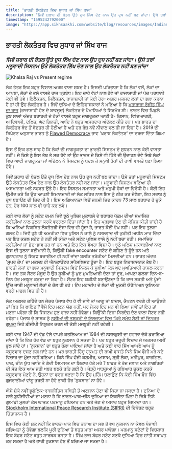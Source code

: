 ```yaml
---
title: "ਭਾਰਤੀ ਲੋਕਤੰਤਰ ਵਿਚ ਸੁਧਾਰ ਜਾਂ ਸਿੱਖ ਰਾਜ"
description: "ਜਿਵੇਂ ਸ਼ਰਾਬ ਦੀ ਬੋਤਲ ਉਤੇ ਦੁਧ ਲਿੱਖ ਦੇਣ ਨਾਲ ਉਹ ਦੁਧ ਨਹੀਂ ਬਣ ਜਾਂਦਾ। ਉਸੇ ਤਰਾਂ ਮਨੂਵਾਦੀ ਸਿਸਟਮ ਉਤੇ ਲੋਕਤੰਤਰ ਲਿੱਖ ਦੇਣ ਨਾਲ ਉਹ ਲੋਕਤੰਤਰ ਨਹੀਂ ਬਣ ਜਾਂਦਾ"
timestamp: "1595242792000"
image: "https://app.sikhsaakhi.com/website/blog/resources/images/IndianDemovsSikhRaj.png"
---
```


## ਭਾਰਤੀ ਲੋਕਤੰਤਰ ਵਿਚ ਸੁਧਾਰ ਜਾਂ ਸਿੱਖ ਰਾਜ

### _ਜਿਵੇਂ ਸ਼ਰਾਬ ਦੀ ਬੋਤਲ ਉਤੇ ਦੁਧ ਲਿੱਖ ਦੇਣ ਨਾਲ ਉਹ ਦੁਧ ਨਹੀਂ ਬਣ ਜਾਂਦਾ। ਉਸੇ ਤਰਾਂ ਮਨੂਵਾਦੀ ਸਿਸਟਮ ਉਤੇ ਲੋਕਤੰਤਰ ਲਿੱਖ ਦੇਣ ਨਾਲ ਉਹ ਲੋਕਤੰਤਰ ਨਹੀਂ ਬਣ ਜਾਂਦਾ_

![Khalsa Raj vs Present regime](https://app.sikhsaakhi.com/website/blog/resources/images/IndianDemovsSikhRaj.png)

ਲੋਕ ਤੰਤਰ ਇਕ ਬਹੁਤ ਵਿਸ਼ਾਲ ਅਰਥ ਵਾਲਾ ਸ਼ਬਦ ਹੈ। ਇਸਦੀ ਪਰਿਭਾਸ਼ਾ ਹੈ ਕਿ ਲੋਕਾਂ ਵਲੋਂ, ਲੋਕਾਂ ਦਾ ਆਪਣਾ, ਲੋਕਾਂ ਦੇ ਭਲੇ ਵਾਸਤੇ ਰਾਜ ਪ੍ਰਬੰਧ। ਇਹ ਚਾਹੇ ਵੋਟਾਂ ਨਾਲ ਹੋਵੇ ਜਾਂ ਰਾਜਾਸ਼ਾਹੀ ਜਾਂ ਪੰਚ ਪਰਧਾਨੀ ਕੋਈ ਵੀ ਹੋਵੇ। ਇਲੈਕਸ਼ਨ, ਸਿਲੈਕਸ਼ਨ, ਰਾਜਾਸ਼ਾਹੀ ਜਾਂ ਕੋਈ ਹੋਰ- ਅਗਰ ਮਕਸਦ ਲੋਕਾਂ ਦਾ ਭਲਾ ਕਰਨਾ ਹੈ ਤਾਂ ਹੀ ਉਹ ਲੋਕਤੰਤਰ ਹੈ। ਜਿਵੇਂ ਦੁਨਿਆ ਦੇ ਇਤਿਹਾਸਕਾਰਾਂ ਨੇ ਮਣਿਆ ਹੈ ਕਿ [ਮਹਾਰਾਜਾ ਰੰਜੀਤ ਸਿੰਘ ਦਾ ਰਾਜ](https://www.thetimes.co.uk/article/sikh-warrior-maharaja-ranjit-singh-voted-the-greatest-leader-of-all-time-2v8b9f86c) (ਰਾਜਾਸ਼ਾਹੀ ਹੋਣ ਦੇ ਬਾਵਜੂਦ) ਲੋਕਤੰਤਰ ਦੇ ਪੈਮਾਨਿਆਂ ਤੇ ਸਿਰਮੋਰ ਸੀ।
ਭਾਰਤ ਵਿਚ ਪਿਛਲੇ ਕੁਝ ਸਾਲਾਂ ਅੰਦਰ ਬਰਾਬਰੀ ਦੇ ਹੱਕਾਂ ਵਾਸਤੇ ਬਹੁਤ ਜਾਗਰੂਕਤਾ ਆਈ ਹੈ- ਕਿਸਾਨ, ਵਿਦਿਆਰਥੀ, ਆਦਿਵਾਸੀ, ਦਲਿਤ, ਘੱਟ ਗਿਨਤੀ, ਆਦਿ ਨੇ ਬਹੁਤ ਅਸਰਦਾਰ ਅੰਦੋਲਣ ਕੀਤੇ ਹਨ। ਪਰ ਭਾਰਤ ਦਾ ਲੋਕਤੰਤਰ ਬੱਦ ਤੋਂ ਬੱਦਤਰ ਹੀ ਹੋਈਆ ਹੈ ਅਤੇ ਹਰ ਰੋਜ਼ ਨਵੇਂ ਨੀਵਾਣ ਵਲ ਹੀ ਜਾ ਰਿਹਾ ਹੈ। 2019 ਦੀ ਰਿਪੋਰਟ ਅਨੁਸਾਰ ਭਾਰਤ ਨੂੰ [Flawed Democracy](https://scroll.in/latest/950716/india-slips-10-spots-to-51st-rank-in-annual-democracy-index-due-to-erosion-of-civil-liberties) ਭਾਵ 'ਖਰਾਬ ਲੋਕਤੰਤਰ' ਦਾ ਦਰਜਾ ਦਿੱਤਾ ਗਿਆ ਹੈ।

ਇਸ ਤੋਂ ਇਕ ਗਲ ਸਾਫ ਹੈ ਕਿ ਲੋਕਾਂ ਦੀ ਜਾਗਰੂਕਤਾ ਦਾ ਭਾਰਤੀ ਸਿਸਟਮ ਦੇ ਸੁਧਰਨ ਨਾਲ ਕੋਈ ਵਾਸਤਾ ਨਹੀਂ। ਜੇ ਕਿਸੇ ਨੂੰ ਇਸ ਤੱਥ ਤੇ ਸ਼ਕ ਹੋਵੇ ਤਾਂ ਉਹ ਭਾਰਤ ਦੇ ਕਿਸੇ ਵੀ ਖਿੱਤੇ ਦੀ ਉਦਾਹਣ ਦੇਵੇ ਜਿਥੇ ਲੋਕਾਂ ਵਿਚ ਆਈ ਜਾਗਰੂਕਤਾ ਜਾਂ ਅੰਦੋਲਨ ਨੇ ਸਿਸਟਮ ਨੂੰ ਬਦਲ ਕੇ ਮਨੁਖੀ ਹੱਕਾਂ ਦੀ ਰਾਖੀ ਵਾਸਤੇ ਬਣਾ ਲਿਆ ਹੋਵੇ।

ਜਿਵੇਂ ਸ਼ਰਾਬ ਦੀ ਬੋਤਲ ਉਤੇ ਦੁਧ ਲਿੱਖ ਦੇਣ ਨਾਲ ਉਹ ਦੁਧ ਨਹੀਂ ਬਣ ਜਾਂਦਾ। ਉਸੇ ਤਰਾਂ ਮਨੂਵਾਦੀ ਸਿਸਟਮ ਉਤੇ ਲੋਕਤੰਤਰ ਲਿੱਖ ਦੇਣ ਨਾਲ ਉਹ ਲੋਕਤੰਤਰ ਨਹੀਂ ਬਣ ਜਾਂਦਾ। ਮਨੂਵਾਦੀ ਸਿਸਟਮ ਬਣਿਆ ਹੀ ਅਸਮਾਨਤਾ ਅਤੇ ਨਫਰਤ ਉਤੇ ਹੈ। ਇਹ ਸਿਸਟਮ ਸਮਾਨਤਾ ਅਤੇ ਮਨੁਖੀ ਹੱਕਾਂ ਦਾ ਵਿਰੋਧੀ ਹੈ। ਕੋਈ ਇਹ ਉਮੀਦ ਕਰੇ ਕਿ ਉਹ ਆਪਣੀ ਇਮਾਨਦਾਰੀ ਜਾਂ ਲੋਕ ਲਹਿਰ ਨਾਲ ਇਸ ਨੂੰ ਠੀਕ ਕਰ ਦੇਵੇਗਾ, ਇਹ ਸ਼ਰਾਬ ਨੂੰ ਦੁਧ ਬਣਾਉਣ ਦੀ ਜ਼ਿਦ ਹੀ ਹੈ। ਇਸ ਅਗਿਆਨਤਾ ਵਿਚੋਂ ਜਨਮੀ ਜ਼ਿਦ ਕਾਰਨ 73 ਸਾਲ ਬਰਬਾਦ ਹੋ ਚੁਕੇ ਹਨ, ਹੋਰ 100 ਸਾਲ ਵੀ ਚਾਹੇ ਕਰ ਲਵੋ।

ਕਈ ਵਾਰ ਲੋਕਾਂ ਨੂੰ ਸਟੇਟ ਦਮਨ ਜਿਵੇਂ ਝੂਠੇ ਪੁਲਿਸ ਮੁਕਾਬਲੇ ਦੇ ਬਰਾਬਰ ਪੱਛਮ ਦੀਆਂ ਸਮਾਜਿਕ ਕੁਰੀਤੀਆਂ ਨਾਲ ਤੁਲਨਾ ਕਰਕੇ ਵਰਗਲਾ ਦਿੱਤਾ ਜਾਂਦਾ ਹੈ। ਇਹ ਪ੍ਰਭਾਵ ਦੇਣ ਦੀ ਕੋਸ਼ਿਸ਼ ਕੀਤੀ ਜਾਂਦੀ ਹੈ ਕਿ ਅਨਿਆਂ ਵਿਕਸਿਤ ਲੋਕਤੰਤਰੀ ਦੇਸ਼ਾ ਵਿਚ ਵੀ ਹੂੰਦਾ ਹੈ, ਭਾਰਤ ਕੋਈ ਵੱਖ ਨਹੀਂ। ਪਰ ਇਹ ਤੁਲਨਾ ਗਲਤ ਹੈ। ਜਿਵੇਂ ਹੁਣੇ ਹੀ ਅਮਰੀਕਾ ਵਿਚ ਪੁਲਿਸ ਨੇ ਕਾਲੇ ਨੂੰ ਨਸਲਵਾਦ ਦੀ ਕੁਰੀਤੀ ਅਧੀਨ ਮਾਰ ਦਿੱਤਾ ਪਰ ਇਹ ਕਤਲ ਸਟੇਟ ਨੇ ਨਹੀਂ ਸੀ ਕੀਤਾ ਅਤੇ ਸਟੇਟ ਪੁਲਿਸ ਵਾਲੇ ਨੂੰ ਨਹੀਂ ਬਚਾ ਰਹੀ। ਸਮਾਜਿਕ ਕੁਰੀਤੀਆਂ ਜਾਂ ਭੇਦ-ਭਾਵ ਹਰ ਥਾਂ ਹਨ ਅਤੇ ਇਹ ਇਕ ਵੱਖਰਾ ਵਿਸ਼ਾ ਹੈ। ਝੂਠੇ ਪੁਲਿਸ ਮੁਕਾਬਲੀਆਂ ਨਾਲ ਇਸ ਦੀ ਤੁਲਨਾ ਬਈਮਾਨੀ ਹੈ, ਕਿਉਂਕੀ fake encounter ਸਟੇਟ ਦੇ ਕਹਿਣ ਤੇ ਹੂੰਦੇ ਹਨ ਅਤੇ ਗੁਨਾਹਗਾਰ ਨੂੰ ਸਿਰਫ ਬਚਾਈਆ ਹੀ ਨਹੀਂ ਜਾਂਦਾ ਬਲਕਿ ਤਰੱਕੀਆਂ ਮਿਲਦੀਆਂ ਹਨ। ਭਾਰਤ ਅੰਦਰ 'ਸੁਪਰ ਕੌਪ' ਦਾ ਮਤਲਬ ਹੀ ਐਨਕਾਉਂਟਰ ਸਪੈਸ਼ਲਿਸਟ ਹੂੰਦਾ ਹੈ। ਇਹ ਬਹੁਤ ਨਿਰਾਸ਼ਾਜਨਕ ਤੱਥ ਹੈ। ​
​
​ਭਾਰਤੀ ਲੋਕਾਂ ਦਾ ਭਲਾ ਮਨੂਵਾਦੀ ਸਿਸਟਮ ਵਿਚੋਂ ਨਿਕਲ ਕੇ ਸੂਬੀਆਂ ਕੋਲ ਖੁਦ ਮੁਖਤਿਆਰੀ ਹਾਸਲ ਕਰਨਾ ਹੈ। ਜਦ ਤਕ ਸੈਂਟਰ ਮੋਜੂਦ ਹੈ ਉਹ ਸੂਬੀਆਂ ਨੂੰ ਖੁਦ ਮੁਖਤਿਆਰੀ ਦੇਣਾ ਤਾਂ ਦੂਰ, ਆਪਣਾ ਗਲਬਾ ਦਿਨ-ਬ-ਦਿਨ ਹੋਰ ਮਜ਼ਬੂਤ ਕਰਦਾ ਜਾ ਰਿਹਾ ਹੈ। ਸੈਂਟਰ ਇਹ ਯਕੀਨੀ ਬਣਾਉਣਦਾ ਹੈ ਕਿ ਰਾਜ ਸ਼ਕਤੀ ਅਤੇ ਪੂੰਜੀ ਉੱਚ ਜਾਤੀ ਮਨੂਵਾਦੀ ਲੋਕਾਂ ਦੇ ਕੋਲ ਹੀ ਰਹੇ। ਉਪ ਮਹਾਦੀਪ ਦੇ ਲੋਕਾਂ ਦੀ ਮੁਕਤੀ ਯੋਰੋਪਿਅਨ ਯੂਨਿਅਨ ਵਰਗੇ ਮਾਡਲ ਵਿਚ ਹੀ ਹੈ।

ਲੋਕ ਅਕਸਰ ਕਹਿੰਦੇ ਹਨ ਜੇਕਰ ਪੰਜਾਬ ਵੱਖ ਹੋ ਵੀ ਜਾਵੇ ਤਾਂ ਆਗੂ ਤਾਂ ਬਾਦਲ, ਕੈਪਟਨ ਵਰਗੇ ਹੀ ਆਉਣਗੇ ਤਾਂ ਫਿਰ ਕਿ ਫਾਇਦਾ? ਵੈਸੇ ਇਹ ਮਣਨ ਯੋਗ ਨਹੀਂ, ਪਰ ਜੇਕਰ ਇਹ ਮਨ ਵੀ ਲਿਆ ਜਾਵੇਂ ਤਾਂ ਇਹ ਤਾਂ ਮਣਨਾ ਪਵੇਗਾ ਹੀ ਕਿ ਸਿਸਟਮ ਹੁਣ ਵਾਲਾ ਨਹੀਂ ਹੋਵੇਗਾ। ਕਿਉੱਕੀ ਦਿਸ਼ਾ ਨਿਰਦੇਸ਼ ਦੇਣ ਵਾਲਾ ਸੈਂਟਰ ਨਹੀਂ ਰਹੇਗਾ। ਪੰਜਾਬ ਦੇ ਸ਼ਾਸਕ ਨੂੰ [ਨਸ਼ੀਆਂ ਦੀ ਤਸਕਰੀ ਦੇ ਇਲਜ਼ਾਮਾ ਵਿਚ ਘਿਰੇ ਸੁਮੇਧ ਸੈਣੀ ਜਾਂ ਦਿਨਕਰ ਗੁਪਤਾ](https://www.hindustantimes.com/punjab/drugs-cops-dgp-chattopadhyaya-has-to-give-final-report-to-hc-by-may-9/story-4P3WncJuEwC0JU9loHdq0J.html) ਜਿਹੇ ਡੀਜੀਪੀ ਨਿਯੁਕਤ ਕਰਨ ਦੀ ਕੋਈ ਮਜਬੂਰੀ ਨਹੀਂ ਰਹੇਗੀ।

ਕਈ ਵਾਰ 1947 ਦੀ ਵੰਡ ਵੇਲੇ ਵਾਪਰੇ ਕਤਲਿਆਮ ਜਾਂ 1984 ਦੀ ਨਸਲਕੁਸ਼ੀ ਦਾ ਹਵਾਲਾ ਦੇਕੇ ਡਰਾਇਆ ਜਾਂਦਾ ਹੈ ਕਿ ਇਕ ਹੋਰ ਵੰਡ ਦਾ ਬਹੁਤ ਨੁਕਸਾਨ ਹੋ ਸਕਦਾ ਹੈ। ਪਰ ਬਹੁਤ ਜ਼ਰੂਰੀ ਵਿਚਾਰ ਜੋ ਅਕਸਰ ਅਸੀਂ ਭੁਲ ਜਾਂਦੇ ਹਾਂ। 'ਨੁਕਸਾਨ' ਦਾ ਬਹੁਤ ਰੌਲਾ ਪਾਇਆ ਜਾਂਦਾ ਹੈ ਅਤੇ ਕਈ ਵਾਰ ਸਿੱਖ ਆਪਣੇ ਆਪ ਨੂੰ ਕਸੂਰਵਾਰ ਦਸਣ ਲਗ ਜਾਂਦੇ ਹਨ। ਪਰ ਭਾਰਤੀ ਹਿੰਦੂ ਹਕੂਮਤ ਦੀ ਰਾਖੀ ਵਾਸਤੇ ਕਿਨੇ ਸਿਖ ਫੌਜੀ ਮਰੇ ਕਦੇ ਵਿਚਾਰ ਦਾ ਮੁੱਦਾ ਨਹੀਂ ਬਣਿਆ। ਕਿਨੇ ਸਿੱਖ ਫੌਜੀ ਕਸ਼ਮੀਰ, ਆਸਾਮ, ਸ਼੍ਰੀ ਲੰਕਾ, ਮਨੀਪੁਰ, ਕਾਰਗਿਲ, ਪਾਕ, ਚੀਨ ਯੁੱਧ ਆਦਿ ਤੇ ਗੰਦੀ ਸਿਆਸਤ ਦਾ ਸ਼ਿਕਾਰ ਹੋਕੇ ਮਰੇ ? ਬਾਡਰ ਤੇ ਰੋਜ਼ ਜਵਾਨ ਅਤੇ ਨਾਗਰਿਕਾਂ ਦੀ ਮੋਤ ਇਕ ਆਮ ਜਹੀ ਖਬਰ ਬਣਕੇ ਰਹਿ ਗਈ ਹੈ। ਜੇੜ੍ਹੇ ਖਾੜਕੂਆਂ ਨੂੰ ਹਥਿਆਰ ਚੁਕਣ ਕਰਕੇ ਕਸੂਰਵਾਰ ਮੰਣਦੇ ਨੇ, ਉਹਨਾਂ ਦਾ ਫਰਜ਼ ਬਣਦਾ ਹੈ ਕਿ ਉਹ ਮੁਹਿੰਮ ਚਲਾਉਣ ਕਿ ਕੋਈ ਸਿੱਖ ਫੌਜ ਵਿੱਚ ਗੁਜਰਾਤੀਆਂ ਵਾਂਗੂ ਭਰਤੀ ਨਾ ਹੋਵੇ ਤਾਕੀ ਹੋਰ 'ਨੁਕਸਾਨ' ਨਾ ਹੋਵੇ।

​ਐਸੇ ਸ਼ੰਕੇ ਨਵੀਂ ਭੂਗੋਲਿਕ-ਰਾਜਨੀਤਿਕ ਸਥਿਤੀ ਤੋਂ ਅਣਜਾਨ ਹੋਣਾ ਵੀ ਕਿਹਾ ਜਾ ਸਕਦਾ ਹੈ। ਦੁਨਿਆ ਦੇ ਸਾਰੇ ਬੁਧੀਜੀਵੀਆਂ ਦਾ ਮਣਨਾ ਹੈ ਕਿ ਭਾਰਤ-ਪਾਕ-ਚੀਨ ਦੁਨਿਆ ਦਾ ਇਕਲੌਤਾ ਖਿੱਤਾ ਹੈ ਜਿਥੇ ਤਿਨੇ ਗੁਆਂਡੀ ਮੁਲਕਾਂ ਕੋਲ ਘਾਤਕ ਪਰਮਾਨੂ ਹਥਿਆਰ ਹਨ ਅਤੇ ਜੰਗ ਦੇ ਅਸਾਰ ਬਹੁਤ ਜ਼ਿਆਦਾ ਹਨ। [Stockholm International Peace Research Institute (SIPRI)][1] ਦੀ ਰਿਪੋਰਟ ਬਹੁਤ ਚਿੰਤਾਜਨਕ ਹੈ।

ਇਸ ਵਿਚ ਕੋਈ ਸ਼ਕ ਨਹੀਂ ਕਿ ਭਾਰਤ-ਪਾਕ ਵਿਚ ਤਨਾਅ ਦਾ ਸਭ ਤੋਂ ਵਧ ਨੁਕਸਾਨ ਨਾ ਕੇਵਲ ਪੰਜਾਬੀ ਸਭਿਅਤਾ ਨੂੰ ਹੋਵੇਗਾ ਬਲਕਿ ਪੂਰੀ ਦੁਨਿਆ ਤੇ ਬਹੁਤ ਮਾੜਾ ਅਸਰ ਪਾਵੇਗਾ। ਪਰਮਾਨੂ ਸਟੇਟਾਂ ਦੇ ਵਿਚਕਾਰ ਇਕ ਬੱਫਰ ਸਟੇਟ ਬਹੁਤ ਸਾਰਥਕ ਰਸਤਾ ਹੈ। ਸਿੱਖ ਰਾਜ ਬੱਫਰ ਸਟੇਟ ਬਣਕੇ ਦੁਨਿਆ ਵਿਚ ਸ਼ਾਂਤੀ ਸਥਾਪਤ ਕਰ ਸਕਦਾ ਹੈ ਅਤੇ ਭਾਰੀ ਨੁਕਸਾਨ ਹੋਣ ਤੋਂ ਬਚਿਆ ਜਾ ਸਕਦਾ ਹੈ।



[1]: https://www.deccanherald.com/national/indian-subcontinent-faces-n-bomb-danger-741051.html